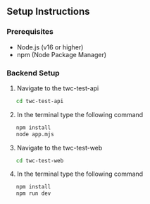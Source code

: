 ## Setup Instructions

### Prerequisites
- Node.js (v16 or higher)
- npm (Node Package Manager)

### Backend Setup
1. Navigate to the twc-test-api
```bash
   cd twc-test-api
```

2. In the terminal type the following command
```bash
   npm install
   node app.mjs
```

3. Navigate to the twc-test-web
```bash
   cd twc-test-web
```

4. In the terminal type the following command
```bash
   npm install
   npm run dev
```
